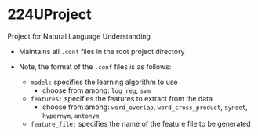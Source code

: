 # 224UProject
Project for Natural Language Understanding

* Maintains all `.conf` files in the root project directory

* Note, the format of the `.conf` files is as follows:
    * `model:` specifies the learning algorithm to use
        * choose from among: `log_reg`, `svm`
    * `features:` specifies the features to extract from the data 
        * choose from among: `word_overlap`, `word_cross_product`, `synset`, `hypernym`, `antonym`
    * `feature_file:` specifies the name of the feature file to be generated
